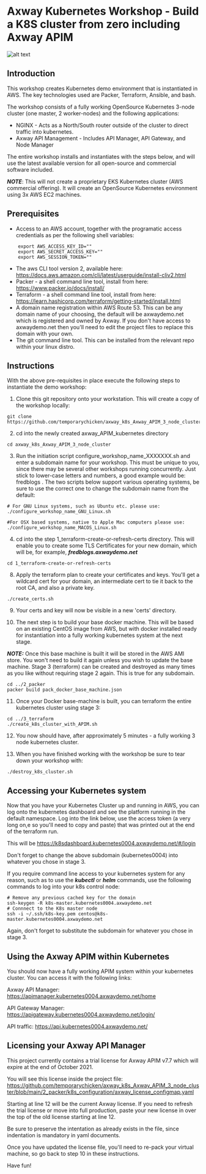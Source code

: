 # Axway Kubernetes Workshop - Build a K8S cluster from zero including Axway APIM
![alt text](https://www.axway.com/sites/default/files/2019-09/axway.png "Logo Title Text 1")

## Introduction

This workshop creates Kubernetes demo environment that is instantiated in AWS. The key technologies used are Packer, Terraform, Ansible, and bash.

The workshop consists of a fully working OpenSource Kubernetes 3-node cluster (one master, 2 worker-nodes) and the following applications:
* NGINX - Acts as a North/South router outside of the cluster to direct traffic into kubernetes.
* Axway API Management - Includes API Manager, API Gateway, and Node Manager

The entire workshop installs and instantiates with the steps below, and will use the latest available version for all open-source and commercial software included.

***NOTE***: This will not create a proprietary EKS Kubernetes cluster (AWS commercial offering). It will create an OpenSource Kubernetes environment using 3x AWS EC2 machines.

## Prerequisites

* Access to an AWS account, together with the programatic access credentials as per the following shell variables:
```
    export AWS_ACCESS_KEY_ID=""
    export AWS_SECRET_ACCESS_KEY=""
    export AWS_SESSION_TOKEN=""
 ```
 
* The aws CLI tool version 2, available here:
           https://docs.aws.amazon.com/cli/latest/userguide/install-cliv2.html 
* Packer - a shell command line tool, install from here:
        https://www.packer.io/docs/install/
* Terraform - a shell command line tool, install from here:
        https://learn.hashicorp.com/terraform/getting-started/install.html
 * A domain name registration within AWS Route 53. This can be any domain name of your choosing, the default will be axwaydemo.net which is registered and owned by Axway.
If you don't have access to axwaydemo.net then you'll need to edit the project files to replace this domain with your own.
 * The git command line tool. This can be installed from the relevant repo within your linux distro.

## Instructions

With the above pre-requisites in place execute the following steps to instantiate the demo workshop:

1. Clone this git repository onto your workstation. This will create a copy of the workshop locally:

```
git clone https://github.com/temporarychicken/axway_k8s_Axway_APIM_3_node_cluster
```

2. cd into the newly created axway_APIM_kubernetes directory
```
cd axway_k8s_Axway_APIM_3_node_cluster
```

3. Run the initiation script configure_workshop_name_XXXXXXX.sh and enter a subdomain name for your workshop. This must be unique to you, since there may be several other workshops running concurrently. Just stick to lower-case letters and numbers, a good example would be: fredblogs . The two scripts below support various operating systems, be sure to use the correct one to change the subdomain name from the default:
```
# For GNU Linux systems, such as Ubuntu etc. please use:
./configure_workshop_name_GNU_Linux.sh
```
```
#For OSX based systems, native to Apple Mac computers please use:
./configure_workshop_name_MACOS_Linux.sh

```

4. cd into the step 1_terraform-create-or-refresh-certs directory. This will enable you to create some TLS Certificates for your new domain, which will be, for example, ***fredblogs.axwaydemo.net***

```
cd 1_terraform-create-or-refresh-certs
```

8. Apply the terraform plan to create your certificates and keys. You'll get a wildcard cert for your domain, an intermediate cert to tie it back to the root CA, and also a private key.
```
./create_certs.sh
```
9. Your certs and key will now be visible in a new 'certs' directory.

10. The next step is to build your base docker machine. This will be based on an existing CentOS image from AWS, but with docker installed ready for instantiation into a fully working kubernetes system at the next stage.

***NOTE:*** Once this base machine is built it will be stored in the AWS AMI store. You won't need to build it again unless you wish to update the base machine. Stage 3 (terraform) can be created and destroyed as many times as you like without requiring stage 2 again. This is true for any subdomain.
```
cd ../2_packer
packer build pack_docker_base_machine.json
```
11. Once your  Docker base-machine is built, you can terraform the entire kubernetes cluster using stage 3:
```
cd ../3_terraform
./create_k8s_cluster_with_APIM.sh
```
12. You now should have, after approximately 5 minutes - a fully working 3 node kubernetes cluster.

13. When you have finished working with the workshop be sure to tear down your workshop with:
```
./destroy_k8s_cluster.sh
```
## Accessing your Kubernetes system

Now that you have your Kubernetes Cluster up and running in AWS, you can log onto the kubernetes dashboard and see the platform running in the default namespace. Log into the link below, use the access token (a very long on,e so you'll need to copy and paste) that was printed out at the end of the terraform run.

This will be https://k8sdashboard.kubernetes0004.axwaydemo.net/#/login

Don't forget to change the above subdomain (kubernetes0004) into whatever you chose in stage 3.

If you require command line access to your kubernetes system for any reason, such as to use the ***kubectl***  or ***helm*** commands, use the following commands to log into your k8s control node:

```
# Remove any previous cached key for the domain
ssh-keygen -R k8s-master.kubernetes0004.axwaydemo.net
# Connnect to the K8s master node
ssh -i ~/.ssh/k8s-key.pem centos@k8s-master.kubernetes0004.axwaydemo.net
```
Again, don't forget to substitute the subdomain for whatever you chose in stage 3.

## Using the Axway APIM within Kubernetes
You should now have a fully working APIM system within your kubernetes cluster. You can access it with the following links:

Axway API Manager:		https://apimanager.kubernetes0004.axwaydemo.net/home

API Gateway Manager:	https://apigateway.kubernetes0004.axwaydemo.net/login/

API traffic:			https://api.kubernetes0004.axwaydemo.net/

## Licensing your Axway API Manager

This project currently contains a trial license for Axway APIM v7.7 which will expire at the end of October 2021.

You will see this license inside the project file: https://github.com/temporarychicken/axway_k8s_Axway_APIM_3_node_cluster/blob/main/2_packer/k8s_configuration/axway_license_configmap.yaml

Starting at line 12 will be the current Axway license. If you need to refresh the trial license or move into full production, paste your new license in over the top of the old license starting at line 12.

Be sure to preserve the intentation as already exists in the file, since indentation is mandatory in yaml documents.

Once you have updated the license file, you'll need to re-pack your virtual machine, so go back to step 10 in these instructions.


Have fun!
